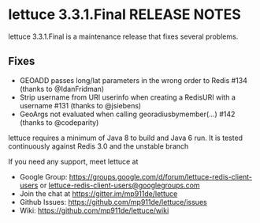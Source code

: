 # lettuce 3.3.1.Final RELEASE NOTES

lettuce 3.3.1.Final is a maintenance release that fixes several problems.

Fixes
-----
* GEOADD passes long/lat parameters in the wrong order to Redis #134 (thanks to @IdanFridman)
* Strip username from URI userinfo when creating a RedisURI with a username #131 (thanks to @jsiebens)
* GeoArgs not evaluated when calling georadiusbymember(...) #142 (thanks to @codeparity)

lettuce requires a minimum of Java 8 to build and Java 6 run. It is tested
continuously against Redis 3.0 and the unstable branch

If you need any support, meet lettuce at

* Google Group: https://groups.google.com/d/forum/lettuce-redis-client-users
                or lettuce-redis-client-users@googlegroups.com
* Join the chat at https://gitter.im/mp911de/lettuce
* Github Issues: https://github.com/mp911de/lettuce/issues
* Wiki: https://github.com/mp911de/lettuce/wiki
